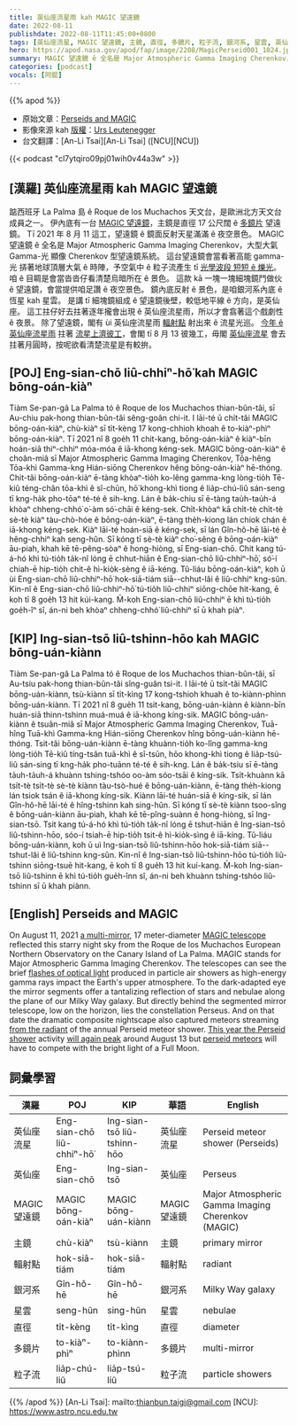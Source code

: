 ```yaml
---
title: 英仙座流星雨 kah MAGIC 望遠鏡
date: 2022-08-11
publishdate: 2022-08-11T11:45:00+0800
tags: [英仙座流星, MAGIC 望遠鏡, 主鏡, 直徑, 多鏡片, 粒子流, 銀河系, 星雲, 英仙座, 輻射點]
hero: https://apod.nasa.gov/apod/fap/image/2208/MagicPerseid001_1024.jpg
summary: MAGIC 望遠鏡 ê 全名是 Major Atmospheric Gamma Imaging Cherenkov，大型大氣 Gamma-光 顯像 Cherenkov 型望遠鏡系統。
categories: [podcast]
vocals: [阿錕]
---
```


{{% apod %}}

- 原始文章：[Perseids and MAGIC](https://apod.nasa.gov/apod/ap220811.html)
- 影像來源 kah [版權][copyright]：[Urs Leutenegger](https://www.instagram.com/urs.leutenegger/?hl=en)
- 台文翻譯：[An-Li Tsai][An-Li Tsai] ([NCU][NCU])

{{< podcast "cl7ytqiro09pj01wih0v44a3w" >}}

## [漢羅] 英仙座流星雨 kah MAGIC 望遠鏡
踮西班牙 La Palma 島 ê Roque de los Muchachos 天文台，是歐洲北方天文台成員之一。
伊內底有一台 [MAGIC 望遠鏡][MAGIC telescope]，主鏡是直徑 17 公尺闊 ê [多鏡片][a multi-mirror] 望遠鏡。
Tī 2021 年 8 月 11 這工，望遠鏡 ê 鏡面反射天星滿滿 ê 夜空景色。
MAGIC 望遠鏡 ê 全名是 Major Atmospheric Gamma Imaging Cherenkov，大型大氣 Gamma-光 顯像 Cherenkov 型望遠鏡系統。
這台望遠鏡會當看著高能 gamma-光 挵著地球頂層大氣 ê 時陣，予空氣中 ê 粒子流產生 tī [光學波段 短短 ê 爍光][flashes of optical light]。
咱 ê 目睭是會當沓沓仔看清楚烏暗所在 ê 景色。
這款 kā 一塊一塊細塊鏡鬥做伙 ê 望遠鏡，會當提供咱足讚 ê 夜空景色。
鏡內底反射 ê 景色，是咱銀河系內底 ê 恆星 kah 星雲。
是講 tī 細塊鏡組成 ê 望遠鏡後壁，較低地平線 ê 方向，是英仙座。
這工拄仔好去拄著逐年攏會出現 ê 英仙座流星雨，所以才會翕著這个戲劇性 ê 夜景。
除了望遠鏡，閣有 ùi 英仙座流星雨 [輻射點][from the radiant t] 射出來 ê 流星光巡。
[今年 ê 英仙座流星雨][This year the Perseid shower] 拄著 [流星上濟彼工][will again peak]，會閣 tī 8 月 13 彼幾工，毋閣 [英仙座流星][perseid meteors] 會去拄著月圓時，按呢欲看清楚流星是有較拚。

## [POJ] Eng-sian-chō liû-chhiⁿ-hō͘ kah MAGIC bōng-oán-kiàⁿ
Tiàm Se-pan-gâ La Palma tó ê Roque de los Muchachos thian-bûn-tâi, sī Au-chiu pak-hong thian-bûn-tâi sêng-goân chi-it.
I lāi-té ū chi̍t-tâi MAGIC bōng-oán-kiàⁿ, chù-kiàⁿ sī ti̍t-kèng 17 kong-chhioh khoah ê to-kiàⁿ-phìⁿ bōng-oán-kiàⁿ.
Tī 2021 nî 8 goe̍h 11 chit-kang, bōng-oán-kiàⁿ ê kiàⁿ-bīn hoán-siā thiⁿ-chhiⁿ móa-móa ê iā-khong kéng-sek.
MAGIC bōng-oán-kiàⁿ ê choân-miâ sī Major Atmospheric Gamma Imaging Cherenkov, Tōa-hêng Tōa-khì Gamma-kng Hián-siōng Cherenkov hêng bōng-oán-kiàⁿ hē-thóng.
Chit-tâi bōng-oán-kiàⁿ ē-tàng khòaⁿ-tio̍h ko-lêng gamma-kng lòng-tio̍h Tē-kiû téng-chân tōa-khì ê sî-chūn, hō͘ khong-khì tiong ê lia̍p-chú-liû sán-seng tī kng-ha̍k pho-tōaⁿ té-té ê sih-kng.
Lán ê ba̍k-chiu sī ē-tàng tau̍h-tau̍h-á khòaⁿ chheng-chhó͘ o͘-àm só͘-chāi ê kéng-sek.
Chi̍t-khòaⁿ kā chi̍t-tè chi̍t-tè sè-tè kiàⁿ tàu-chò-hóe ê bōng-oán-kiàⁿ, ē-tàng the̍h-kiong lán chiok chán ê iā-khong kéng-sek.
Kiàⁿ lāi-té hoán-siā ê kéng-sek, sī lán Gîn-hô-hē lāi-té ê hêng-chhiⁿ kah seng-hûn.
Sī kóng tī sè-tè kiàⁿ cho͘-sêng ê bōng-oán-kiàⁿ āu-piah, khah kē tē-pêng-sòaⁿ ê hong-hiòng, sī Eng-sian-chō.
Chit kang tú-á-hó khì tú-tio̍h ta̍k-nî lóng ē chhut-hiān ê Eng-sian-chō liû-chhiⁿ-hō͘, só͘-í chiah-ē hip-tio̍h chit-ê hì-kio̍k-sèng ê iā-kéng.
Tû-liáu bōng-oán-kiàⁿ, koh ū ùi Eng-sian-chō liû-chhiⁿ-hō͘ hok-siā-tiám siā--chhut-lâi ê liû-chhiⁿ kng-sûn.
Kin-nî ê Eng-sian-chō liû-chhiⁿ-hō͘ tú-tio̍h liû-chhiⁿ siōng-chōe hit-kang, ē koh tī 8 goe̍h 13 hit kúi-kang.
M̄-koh Eng-sian-chō liû-chhiⁿ ē khì tú-tio̍h goe̍h-îⁿ sî, án-ni beh khòaⁿ chheng-chhó͘ liû-chhiⁿ sī ū khah piàⁿ.

## [KIP] Ing-sian-tsō liû-tshinn-hōo kah MAGIC bōng-uán-kiànn
Tiàm Se-pan-gâ La Palma tó ê Roque de los Muchachos thian-bûn-tâi, sī Au-tsiu pak-hong thian-bûn-tâi sîng-guân tsi-it.
I lāi-té ū tsi̍t-tâi MAGIC bōng-uán-kiànn, tsù-kiànn sī ti̍t-kìng 17 kong-tshioh khuah ê to-kiànn-phìnn bōng-uán-kiànn.
Tī 2021 nî 8 gue̍h 11 tsit-kang, bōng-uán-kiànn ê kiànn-bīn huán-siā thinn-tshinn muá-muá ê iā-khong kíng-sik.
MAGIC bōng-uán-kiànn ê tsuân-miâ sī Major Atmospheric Gamma Imaging Cherenkov, Tuā-hîng Tuā-khì Gamma-kng Hián-siōng Cherenkov hîng bōng-uán-kiànn hē-thóng.
Tsit-tâi bōng-uán-kiànn ē-tàng khuànn-tio̍h ko-lîng gamma-kng lòng-tio̍h Tē-kiû tíng-tsân tuā-khì ê sî-tsūn, hōo khong-khì tiong ê lia̍p-tsú-liû sán-sing tī kng-ha̍k pho-tuānn té-té ê sih-kng.
Lán ê ba̍k-tsiu sī ē-tàng ta̍uh-ta̍uh-á khuànn tshing-tshóo oo-àm sóo-tsāi ê kíng-sik.
Tsi̍t-khuànn kā tsi̍t-tè tsi̍t-tè sè-tè kiànn tàu-tsò-hué ê bōng-uán-kiànn, ē-tàng the̍h-kiong lán tsiok tsán ê iā-khong kíng-sik.
Kiànn lāi-té huán-siā ê kíng-sik, sī lán Gîn-hô-hē lāi-té ê hîng-tshinn kah sing-hûn.
Sī kóng tī sè-tè kiànn tsoo-sîng ê bōng-uán-kiànn āu-piah, khah kē tē-pîng-suànn ê hong-hiòng, sī Ing-sian-tsō.
Tsit kang tú-á-hó khì tú-tio̍h ta̍k-nî lóng ē tshut-hiān ê Ing-sian-tsō liû-tshinn-hōo, sóo-í tsiah-ē hip-tio̍h tsit-ê hì-kio̍k-sìng ê iā-kíng.
Tû-liáu bōng-uán-kiànn, koh ū uì Ing-sian-tsō liû-tshinn-hōo hok-siā-tiám siā--tshut-lâi ê liû-tshinn kng-sûn.
Kin-nî ê Ing-sian-tsō liû-tshinn-hōo tú-tio̍h liû-tshinn siōng-tsuē hit-kang, ē koh tī 8 gue̍h 13 hit kuí-kang.
M̄-koh Ing-sian-tsō liû-tshinn ē khì tú-tio̍h gue̍h-înn sî, án-ni beh khuànn tshing-tshóo liû-tshinn sī ū khah piànn.

## [English] Perseids and MAGIC
On August 11, 2021 [a multi-mirror][a multi-mirror], 17 meter-diameter [MAGIC telescope][MAGIC telescope] reflected this starry night sky from the Roque de los Muchachos European Northern Observatory on the Canary Island of La Palma.
MAGIC stands for Major Atmospheric Gamma Imaging Cherenkov.
The telescopes can see the brief [flashes of optical light][flashes of optical light] produced in particle air showers as high-energy gamma rays impact the Earth's upper atmosphere.
To the dark-adapted eye the mirror segments offer a tantalizing reflection of stars and nebulae along the plane of our Milky Way galaxy.
But directly behind the segmented mirror telescope, low on the horizon, lies the constellation Perseus.
And on that date the dramatic composite nightscape also captured meteors streaming [from the radiant][from the radiant e] of the annual Perseid meteor shower.
[This year the Perseid shower][This year the Perseid shower] activity [will again peak][will again peak] around August 13 but [perseid meteors][perseid meteors] will have to compete with the bright light of a Full Moon.

## 詞彙學習

|漢羅|POJ|KIP|華語|English|
|-|-|-|-|-|
|英仙座流星|Eng-sian-chō liû-chhiⁿ-hō͘|Ing-sian-tsō liû-tshinn-hōo|英仙座流星|Perseid meteor shower (Perseids)|
|英仙座|Eng-sian-chō|Ing-sian-tsō|英仙座|Perseus|
|MAGIC 望遠鏡|MAGIC bōng-oán-kiàⁿ|MAGIC bōng-uán-kiànn|MAGIC 望遠鏡|Major Atmospheric Gamma Imaging Cherenkov (MAGIC)|
|主鏡|chù-kiàⁿ|tsù-kiànn|主鏡|primary mirror|
|輻射點|hok-siā-tiám|hok-siā-tiám|輻射點|radiant|
|銀河系|Gîn-hô-hē|Gîn-hô-hē|銀河系|Milky Way galaxy|
|星雲|seng-hûn|sing-hûn|星雲|nebulae|
|直徑|ti̍t-kèng|ti̍t-kìng|直徑|diameter|
|多鏡片|to-kiàⁿ-phìⁿ|to-kiànn-phìnn|多鏡片|multi-mirror|
|粒子流|lia̍p-chú-liû|lia̍p-tsú-liû|粒子流|particle showers|

{{% /apod %}}
[An-Li Tsai]: mailto:thianbun.taigi@gmail.com
[NCU]: https://www.astro.ncu.edu.tw

[copyright]: https://apod.nasa.gov/apod/fap/lib/about_apod.html#srapply

[a multi-mirror]:https://apod.nasa.gov/apod/ap041015.html
[MAGIC telescope]:https://magic.mpp.mpg.de/
[flashes of optical light]:https://apod.nasa.gov/apod/ap160820.html
[from the radiant e]:https://apod.nasa.gov/apod/ap210820.html
[from the radiant t]:https://apod.tw/daily/20210820/
[This year the Perseid shower]:https://earthsky.org/tonight/summer-meteors-2022-moon-free-in-late-july-and-early-august/
[will again peak]:https://solarsystem.nasa.gov/asteroids-comets-and-meteors/meteors-and-meteorites/perseids/in-depth/
[perseid meteors]:https://apod.nasa.gov/apod/ap180908.html
